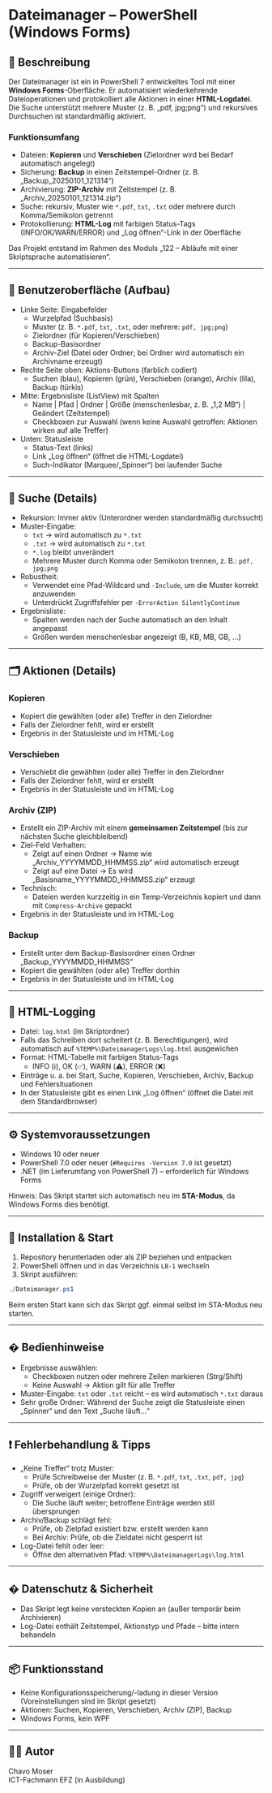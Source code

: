# Dateimanager – PowerShell (Windows Forms)  

## 📖 Beschreibung  
Der Dateimanager ist ein in PowerShell 7 entwickeltes Tool mit einer **Windows Forms**-Oberfläche. Er automatisiert wiederkehrende Dateioperationen und protokolliert alle Aktionen in einer **HTML-Logdatei**. Die Suche unterstützt mehrere Muster (z. B. „pdf, jpg;png“) und rekursives Durchsuchen ist standardmäßig aktiviert.

### Funktionsumfang
- Dateien: **Kopieren** und **Verschieben** (Zielordner wird bei Bedarf automatisch angelegt)
- Sicherung: **Backup** in einen Zeitstempel-Ordner (z. B. „Backup_20250101_121314“)
- Archivierung: **ZIP-Archiv** mit Zeitstempel (z. B. „Archiv_20250101_121314.zip“)
- Suche: rekursiv, Muster wie `*.pdf`, `txt`, `.txt` oder mehrere durch Komma/Semikolon getrennt
- Protokollierung: **HTML-Log** mit farbigen Status-Tags (INFO/OK/WARN/ERROR) und „Log öffnen“-Link in der Oberfläche

Das Projekt entstand im Rahmen des Moduls „122 – Abläufe mit einer Skriptsprache automatisieren“.

---

## 🧭 Benutzeroberfläche (Aufbau)
- Linke Seite: Eingabefelder
  - Wurzelpfad (Suchbasis)
  - Muster (z. B. `*.pdf`, `txt`, `.txt`, oder mehrere: `pdf, jpg;png`)
  - Zielordner (für Kopieren/Verschieben)
  - Backup-Basisordner
  - Archiv-Ziel (Datei oder Ordner; bei Ordner wird automatisch ein Archivname erzeugt)
- Rechte Seite oben: Aktions-Buttons (farblich codiert)
  - Suchen (blau), Kopieren (grün), Verschieben (orange), Archiv (lila), Backup (türkis)
- Mitte: Ergebnisliste (ListView) mit Spalten
  - Name | Pfad | Ordner | Größe (menschenlesbar, z. B. „1,2 MB“) | Geändert (Zeitstempel)
  - Checkboxen zur Auswahl (wenn keine Auswahl getroffen: Aktionen wirken auf alle Treffer)
- Unten: Statusleiste
  - Status-Text (links)
  - Link „Log öffnen“ (öffnet die HTML-Logdatei)
  - Such-Indikator (Marquee/„Spinner“) bei laufender Suche

---

## 🔎 Suche (Details)
- Rekursion: Immer aktiv (Unterordner werden standardmäßig durchsucht)
- Muster-Eingabe:
  - `txt` → wird automatisch zu `*.txt`
  - `.txt` → wird automatisch zu `*.txt`
  - `*.log` bleibt unverändert
  - Mehrere Muster durch Komma oder Semikolon trennen, z. B.: `pdf, jpg;png`
- Robustheit:
  - Verwendet eine Pfad-Wildcard und `-Include`, um die Muster korrekt anzuwenden
  - Unterdrückt Zugriffsfehler per `-ErrorAction SilentlyContinue`
- Ergebnisliste:
  - Spalten werden nach der Suche automatisch an den Inhalt angepasst
  - Größen werden menschenlesbar angezeigt (B, KB, MB, GB, …)

---

## 🗂️ Aktionen (Details)
### Kopieren
- Kopiert die gewählten (oder alle) Treffer in den Zielordner
- Falls der Zielordner fehlt, wird er erstellt
- Ergebnis in der Statusleiste und im HTML-Log

### Verschieben
- Verschiebt die gewählten (oder alle) Treffer in den Zielordner
- Falls der Zielordner fehlt, wird er erstellt
- Ergebnis in der Statusleiste und im HTML-Log

### Archiv (ZIP)
- Erstellt ein ZIP-Archiv mit einem **gemeinsamen Zeitstempel** (bis zur nächsten Suche gleichbleibend)
- Ziel-Feld Verhalten:
  - Zeigt auf einen Ordner → Name wie „Archiv_YYYYMMDD_HHMMSS.zip“ wird automatisch erzeugt
  - Zeigt auf eine Datei → Es wird „Basisname_YYYYMMDD_HHMMSS.zip“ erzeugt
- Technisch:
  - Dateien werden kurzzeitig in ein Temp-Verzeichnis kopiert und dann mit `Compress-Archive` gepackt
- Ergebnis in der Statusleiste und im HTML-Log

### Backup
- Erstellt unter dem Backup-Basisordner einen Ordner „Backup_YYYYMMDD_HHMMSS“
- Kopiert die gewählten (oder alle) Treffer dorthin
- Ergebnis in der Statusleiste und im HTML-Log

---

## 📝 HTML-Logging
- Datei: `log.html` (im Skriptordner)
- Falls das Schreiben dort scheitert (z. B. Berechtigungen), wird automatisch auf `%TEMP%\DateimanagerLogs\log.html` ausgewichen
- Format: HTML-Tabelle mit farbigen Status-Tags
  - INFO (ℹ️), OK (✅), WARN (⚠️), ERROR (❌)
- Einträge u. a. bei Start, Suche, Kopieren, Verschieben, Archiv, Backup und Fehlersituationen
- In der Statusleiste gibt es einen Link „Log öffnen“ (öffnet die Datei mit dem Standardbrowser)

---

## ⚙️ Systemvoraussetzungen
- Windows 10 oder neuer
- PowerShell 7.0 oder neuer (`#Requires -Version 7.0` ist gesetzt)
- .NET (im Lieferumfang von PowerShell 7) – erforderlich für Windows Forms

Hinweis: Das Skript startet sich automatisch neu im **STA-Modus**, da Windows Forms dies benötigt.

---

## 🚀 Installation & Start
1. Repository herunterladen oder als ZIP beziehen und entpacken
2. PowerShell öffnen und in das Verzeichnis `LB-1` wechseln
3. Skript ausführen:

```powershell
./Dateimanager.ps1
```

Beim ersten Start kann sich das Skript ggf. einmal selbst im STA-Modus neu starten.

---

## � Bedienhinweise
- Ergebnisse auswählen:
  - Checkboxen nutzen oder mehrere Zeilen markieren (Strg/Shift)
  - Keine Auswahl → Aktion gilt für alle Treffer
- Muster-Eingabe: `txt` oder `.txt` reicht – es wird automatisch `*.txt` daraus
- Sehr große Ordner: Während der Suche zeigt die Statusleiste einen „Spinner“ und den Text „Suche läuft…“

---

## ❗️ Fehlerbehandlung & Tipps
- „Keine Treffer“ trotz Muster:
  - Prüfe Schreibweise der Muster (z. B. `*.pdf`, `txt`, `.txt`, `pdf, jpg`)
  - Prüfe, ob der Wurzelpfad korrekt gesetzt ist
- Zugriff verweigert (einige Ordner):
  - Die Suche läuft weiter; betroffene Einträge werden still übersprungen
- Archiv/Backup schlägt fehl:
  - Prüfe, ob Zielpfad existiert bzw. erstellt werden kann
  - Bei Archiv: Prüfe, ob die Zieldatei nicht gesperrt ist
- Log-Datei fehlt oder leer:
  - Öffne den alternativen Pfad: `%TEMP%\DateimanagerLogs\log.html`

---

## � Datenschutz & Sicherheit
- Das Skript legt keine versteckten Kopien an (außer temporär beim Archivieren)
- Log-Datei enthält Zeitstempel, Aktionstyp und Pfade – bitte intern behandeln

---

## 📦 Funktionsstand
- Keine Konfigurationsspeicherung/-ladung in dieser Version (Voreinstellungen sind im Skript gesetzt)
- Aktionen: Suchen, Kopieren, Verschieben, Archiv (ZIP), Backup
- Windows Forms, kein WPF

---

## 👨‍💻 Autor
Chavo Moser  
ICT-Fachmann EFZ (in Ausbildung)
